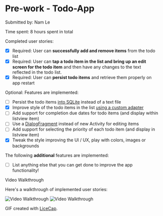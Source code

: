 # Pre-work - Todo-App

Submitted by: Nam Le

Time spent: 8 hours spent in total

Completed user stories:

* [x] Required: User can **successfully add and remove items** from the todo list
* [x] Required: User can **tap a todo item in the list and bring up an edit screen for the todo item** and then have any changes to the text reflected in the todo list.
* [x] Required: User can **persist todo items** and retrieve them properly on app restart

Optional: Features are implemented:

* [ ] Persist the todo items [into SQLite](http://guides.codepath.com/android/Persisting-Data-to-the-Device#sqlite) instead of a text file
* [x] Improve style of the todo items in the list [using a custom adapter](http://guides.codepath.com/android/Using-an-ArrayAdapter-with-ListView)
* [ ] Add support for completion due dates for todo items (and display within listview item)
* [ ] Use a [DialogFragment](http://guides.codepath.com/android/Using-DialogFragment) instead of new Activity for editing items
* [ ] Add support for selecting the priority of each todo item (and display in listview item)
* [x] Tweak the style improving the UI / UX, play with colors, images or backgrounds

The following **additional** features are implemented:

* [ ] List anything else that you can get done to improve the app functionality!

Video Walkthrough 

Here's a walkthrough of implemented user stories:


<img src='http://i.imgur.com/e7bAUky.gif' title='Video Walkthrough' width='' alt='Video Walkthrough' />

<img src='http://i.imgur.com/93EVtrw.gif' title='Video Walkthrough' width='' alt='Video Walkthrough' />


GIF created with [LiceCap](http://www.cockos.com/licecap/).

